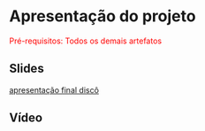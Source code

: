 # Apresentação do projeto

<span style="color:red">Pré-requisitos: Todos os demais artefatos</span>


## Slides
[apresentação final discô](./aprsentação%20disco.pdf)




## Vídeo



